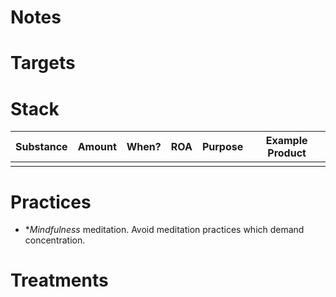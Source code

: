# Notes

# Targets


# Stack
| Substance | Amount | When? | ROA | Purpose | Example Product |
| --------- | ------ | ----- | --- | ------- | --------------- |
|           |        |       |     |         |                 |

# Practices
- **Mindfulness* meditation. Avoid meditation practices which demand concentration.

# Treatments